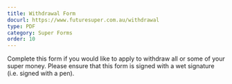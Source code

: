 ```yaml
---
title: Withdrawal Form
docurl: https://www.futuresuper.com.au/withdrawal
type: PDF
category: Super Forms
order: 10
---
```


Complete this form if you would like to apply to withdraw all or some of your super money. Please ensure that this form is signed with a wet signature (i.e. signed with a pen). 
